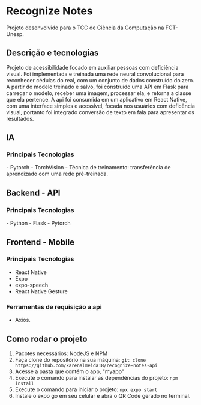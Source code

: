 # Recognize Notes
Projeto desenvolvido para o TCC de Ciência da Computação na FCT-Unesp.

## Descrição e tecnologias

Projeto de acessibilidade focado em auxiliar pessoas com deficiência visual. Foi implementada e treinada uma rede neural convolucional para reconhecer cédulas do real, com um conjunto de dados construído do zero. A partir do modelo treinado e salvo, foi construído uma API em Flask para carregar o modelo, receber uma imagem, processar ela, e retorna a classe que ela pertence. A api foi consumida em um aplicativo em React Native, com uma interface simples e acessível, focada nos usuários com deficência visual, portanto foi integrado conversão de texto em fala para apresentar os resultados. 

<h2> IA </h2>
<h3> Principais Tecnologias </h3> 
- Pytorch
- TorchVision
- Técnica de treinamento: transferência de aprendizado com uma rede pré-treinada.

<h2> Backend - API </h2>
<h3> Principais Tecnologias </h3> 
- Python
- Flask
- Pytorch

<h2> Frontend  - Mobile</h2>
<h3> Principais Tecnologias </h3>

- React Native
- Expo
- expo-speech
- React Native Gesture
  
<h3> Ferramentas de requisição a api </h3> 

- Axios.

## Como rodar o projeto

1. Pacotes necessários: NodeJS e NPM
2. Faça clone do repositório na sua máquina: `git clone https://github.com/karenalmeida18/recognize-notes-api`
3. Acesse a pasta que contém o app, "myapp"
4. Execute o comando para instalar as dependências do projeto: `npm install`
5. Execute o comando para iniciar o projeto: `npx expo start`
6. Instale o expo go em seu celular e abra o QR Code gerado no terminal.

  
